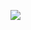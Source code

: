![](images/SOP%20for%20publishing%20a%20blog%20post%20on%20an%20ML%20Project%2014Aug24_05-25.excalidraw)